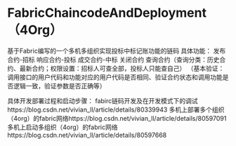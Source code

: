 # FabricChaincodeAndDeployment（4Org）
基于Fabric编写的一个多机多组织实现投标中标记账功能的链码
具体功能：
发布合约-招标
响应合约-投标
成交合约-中标
关闭合约
查询合约（查询分类：历史合约、最新合约；权限设置：招标人可查全部，投标人只能查自己）
（基本验证：调用接口的用户代码和功能对应的用户代码是否相同、验证合约状态和调用功能是否逻辑一致，验证参数是否正确等）

具体开发部署过程和启动步骤：
fabirc链码开发及在开发模式下的调试https://blog.csdn.net/vivian_ll/article/details/80339943
多机上部署多个组织（4org）的fabric网络https://blog.csdn.net/vivian_ll/article/details/80597091
多机上启动多组织（4org）的fabric网络https://blog.csdn.net/vivian_ll/article/details/80597668
